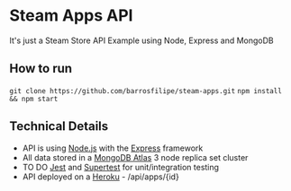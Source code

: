 # Steam Apps API
It's just a Steam Store API Example using Node, Express and MongoDB

## How to run
`git clone https://github.com/barrosfilipe/steam-apps.git`
`npm install && npm start`

## Technical Details
* API is using [Node.js](https://nodejs.org/en/) with the [Express](http://expressjs.com/) framework
* All data stored in a [MongoDB Atlas](https://www.mongodb.com/cloud/atlas) 3 node replica set cluster
* TO DO [Jest](https://facebook.github.io/jest/) and [Supertest](https://github.com/visionmedia/supertest) for unit/integration testing
* API deployed on a [Heroku](https://steam-apps.herokuapp.com/api/apps) - /api/apps/{id}